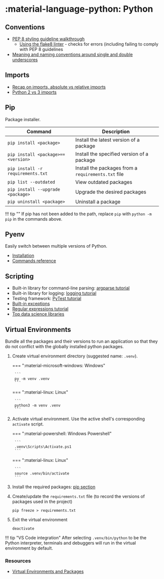 # :material-language-python: Python

## Conventions

- [PEP 8 styling guideline walkthrough](https://realpython.com/python-pep8/)
    - [Using the flake8 linter](https://flake8.pycqa.org/en/latest/user/invocation.html) - checks for errors (including failing to comply with PEP 8 guidelines
- [Meaning and naming conventions around single and double underscores](https://dbader.org/blog/meaning-of-underscores-in-python)

## Imports

- [Recap on imports, absolute vs relative imports](https://realpython.com/absolute-vs-relative-python-imports/)
- [Python 2 vs 3 imports](https://stackoverflow.com/a/12173406)

## Pip

Package installer.

| Command | Description |
| ------- | ----------- |
| `pip install <package>` | Install the latest version of a package |
| `pip install <package>==<version>` | Install the specified version of a package |
| `pip install -r requirements.txt` | Install the packages from a `requirements.txt` file |
| `pip list --outdated` | View outdated packages |
| `pip install --upgrade <package>` | Upgrade the desired packages |
| `pip uninstall <package>` | Uninstall a package |

!!! tip ""
    If pip has not been added to the path, replace `pip` with `python -m pip` in the commands above.

## Pyenv

Easily switch between multiple versions of Python.

- [Installation](https://github.com/pyenv/pyenv#installation)
- [Commands reference](https://github.com/pyenv/pyenv/blob/master/COMMANDS.md)

## Scripting

- Built-in library for command-line parsing: [argparse tutorial](https://docs.python.org/3/howto/argparse.html)
- Built-in library for logging: [logging tutorial](https://docs.python.org/3/howto/logging.html#logging-basic-tutorial)
- Testing framework: [PyTest tutorial](https://www.guru99.com/pytest-tutorial.html)
- [Built-in exceptions](https://docs.python.org/3/library/exceptions.html)
- [Regular expressions tutorial](https://docs.python.org/3/howto/regex.html)
- [Top data science libraries](https://www.simplilearn.com/top-python-libraries-for-data-science-article)

## Virtual Environments

Bundle all the packages and their versions to run an application so that they do not conflict with the globally installed python packages.

1. Create virtual environment directory (suggested name: `.venv`).

    === ":material-microsoft-windows: Windows"

        ```
        py -m venv .venv
        ```

    === ":material-linux: Linux"

        ```
        python3 -m venv .venv
        ```

2. Activate virtual environment. Use the active shell's corresponding `activate` script.

    === ":material-powershell: Windows Powershell"

        ```
        .venv\Scripts\Activate.ps1
        ```

    === ":material-linux: Linux"

        ```
        source .venv/bin/activate
        ```

3. Install the required packages: [pip section](#pip)

4. Create/update the `requirements.txt` file (to record the versions of packages used in the project)

    ```
    pip freeze > requirements.txt
    ```

5. Exit the virtual environment

    ```
    deactivate
    ```

!!! tip "VS Code integration"
    After selecting `.venv/bin/python` to be the Python interpreter, terminals and debuggers will run
    in the virtual environment by default.

### Resources

- [Virtual Environments and Packages](https://docs.python.org/3/tutorial/venv.html)
